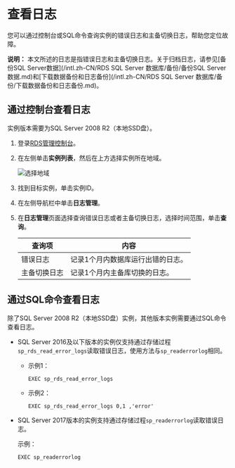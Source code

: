 # 查看日志

您可以通过控制台或SQL命令查询实例的错误日志和主备切换日志，帮助您定位故障。

**说明：** 本文所述的日志是指错误日志和主备切换日志。关于归档日志，请参见[备份SQL Server数据](/intl.zh-CN/RDS SQL Server 数据库/备份/备份SQL Server数据.md)和[下载数据备份和日志备份](/intl.zh-CN/RDS SQL Server 数据库/备份/下载数据备份和日志备份.md)。

## 通过控制台查看日志

实例版本需要为SQL Server 2008 R2（本地SSD盘）。

1.  登录[RDS管理控制台](https://rds.console.aliyun.com/)。

2.  在左侧单击**实例列表**，然后在上方选择实例所在地域。

    ![选择地域](https://static-aliyun-doc.oss-cn-hangzhou.aliyuncs.com/assets/img/zh-CN/3074469951/p36543.png)

3.  找到目标实例，单击实例ID。

4.  在左侧导航栏中单击**日志管理**。

5.  在**日志管理**页面选择查询错误日志或者主备切换日志，选择时间范围，单击**查询**。

    |查询项|内容|
    |---|--|
    |错误日志|记录1个月内数据库运行出错的日志。|
    |主备切换日志|记录1个月内主备库切换的日志。|


## 通过SQL命令查看日志

除了SQL Server 2008 R2（本地SSD盘）实例，其他版本实例需要通过SQL命令查看日志。

-   SQL Server 2016及以下版本的实例仅支持通过存储过程`sp_rds_read_error_logs`读取错误日志，使用方法与`sp_readerrorlog`相同。
    -   示例1：

        ```
        EXEC sp_rds_read_error_logs
        ```

    -   示例2：

        ```
        EXEC sp_rds_read_error_logs 0,1 ,'error'
        ```

-   SQL Server 2017版本的实例支持通过存储过程`sp_readerrorlog`读取错误日志。

    示例：

    ```
    EXEC sp_readerrorlog
    ```



